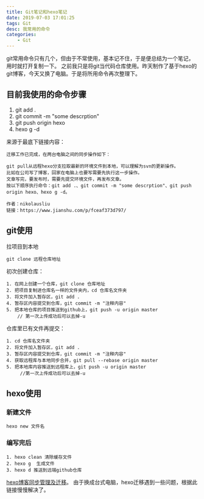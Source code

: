```yaml
---
title: Git笔记和hexo笔记
date: 2019-07-03 17:01:25
tags: Git
desc: 我常用的命令
categories: 
	- Git
---
```


git常用命令只有几个，但由于不常使用，基本记不住，于是便总结为一个笔记，用时就打开复制一下。
之前我只是将git当代码仓库使用。昨天制作了基于hexo的git博客，今天又换了电脑。于是将所用命令再次整理下。

<!-- 阅读更多 -->
## 目前我使用的命令步骤
1. git add .
2. git commit -m "some descrption"
3. git push origin hexo
4. hexo g -d

来源于最底下链接内容：
```
迁移工作已完成，在两台电脑之间的同步操作如下：

git pull从远程hexo分支拉取最新的环境文件到本地，可以理解为svn的更新操作。
比如在公司写了博客，回家在电脑上也要写需要先执行这一步操作。
文章写完，要发布时，需要先提交环境文件，再发布文章。
按以下顺序执行命令：git add .、git commit -m "some descrption"、git push origin hexo、hexo g -d。

作者：nikolausliu
链接：https://www.jianshu.com/p/fceaf373d797/

```


## git使用

拉项目到本地
```
git clone 远程仓库地址
```

初次创建仓库： 
```
1. 在网上创建一个仓库，git clone 仓库地址
2. 把项目复制进仓库名一样的文件夹内，cd 仓库名文件夹
3. 将文件加入暂存区，git add . 
4. 暂存区内容提交到仓库，git commit -m "注释内容"
5. 把本地仓库的项目推送到github上，git push -u origin master
    // 第一次上传成功后可以去掉-u
```

仓库里已有文件再提交：
```
1. cd 仓库名文件夹
2. 将文件加入暂存区，git add .     
3. 暂存区内容提交到仓库，git commit -m "注释内容"
4. 获取远程库与本地同步合并，git pull --rebase origin master
5. 把本地库内容推送到远程库上，git push -u origin master
	 //第一次上传成功后可以去掉-u
```
## hexo使用

### 新建文件

```
hexo new 文件名   
```
### 编写完后

```
1. hexo clean 清除缓存文件
2. hexo g  生成文件
3. hexo d 推送到远端github仓库
```

[hexo博客同步管理及迁移](https://www.jianshu.com/p/fceaf373d797/)。
由于换成台式电脑，hexo迁移遇到一些问题，根据此链接慢慢解决了。